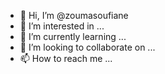 - 👋 Hi, I’m @zoumasoufiane
- 👀 I’m interested in ...
- 🌱 I’m currently learning ...
- 💞️ I’m looking to collaborate on ...
- 📫 How to reach me ...

<!---
zoumasoufiane/zoumasoufiane is a ✨ special ✨ repository because its `README.md` (this file) appears on your GitHub profile.
You can click the Preview link to take a look at your changes.
--->
